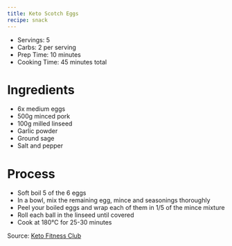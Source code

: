 ```yaml
---
title: Keto Scotch Eggs
recipe: snack
---
```


* Servings: 5
* Carbs: 2 per serving
* Prep Time: 10 minutes
* Cooking Time: 45 minutes total

# Ingredients
* 6x medium eggs
* 500g minced pork
* 100g milled linseed
* Garlic powder
* Ground sage
* Salt and pepper


# Process
* Soft boil 5 of the 6 eggs
* In a bowl, mix the remaining egg, mince and seasonings thoroughly
* Peel your boiled eggs and wrap each of them in 1/5 of the mince mixture
* Roll each ball in the linseed until covered
* Cook at 180&deg;C for 25-30 minutes

Source: [Keto Fitness Club](https://www.tiktok.com/@ketofitnessclub/video/6748504976659696902)
